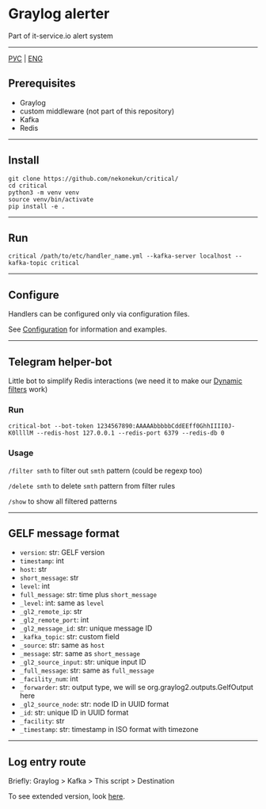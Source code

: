 # Graylog alerter 
Part of it-service.io alert system

------
[РУС](docs/ru/README.md) | [ENG](README.md)

## Prerequisites
 - Graylog
 - custom middleware (not part of this repository)
 - Kafka
 - Redis

------

## Install

```shell
git clone https://github.com/nekonekun/critical/
cd critical
python3 -m venv venv
source venv/bin/activate
pip install -e .
```

------

## Run

```shell
critical /path/to/etc/handler_name.yml --kafka-server localhost --kafka-topic critical
``` 

------

## Configure

Handlers can be configured only via configuration files.

See [Configuration](docs/en/Configuration.md) for information and examples.

------

## Telegram helper-bot

Little bot to simplify Redis interactions (we need it to make our [Dynamic filters](docs/en/Configuration.md#4-dynamic-filters) work)

### Run

```shell
critical-bot --bot-token 1234567890:AAAAAbbbbbCddEEff0GhhIIII0J-K0llllM --redis-host 127.0.0.1 --redis-port 6379 --redis-db 0 
```

### Usage
`/filter smth` to filter out `smth` pattern (could be regexp too)

`/delete smth` to delete `smth` pattern from filter rules

`/show` to show all filtered patterns

------

## GELF message format

 - `version`: str: GELF version
 - `timestamp`: int
 - `host`: str 
 - `short_message`: str
 - `level`: int
 - `full_message`: str: time plus `short_message`
 - `_level`: int: same as `level`
 - `_gl2_remote_ip`: str
 - `_gl2_remote_port`: int
 - `_gl2_message_id`: str: unique message ID
 - `_kafka_topic`: str: custom field
 - `_source`: str: same as `host`
 - `_message`: str: same as `short_message`
 - `_gl2_source_input`: str: unique input ID
 - `_full_message`: str: same as `full_message`
 - `_facility_num`: int
 - `_forwarder`: str: output type, we will se org.graylog2.outputs.GelfOutput here
 - `_gl2_source_node`: str: node ID in UUID format
 - `_id`: str: unique ID in UUID format
 - `_facility`: str
 - `_timestamp`: str: timestamp in ISO format with timezone
------

## Log entry route
Briefly: Graylog > Kafka > This script > Destination

To see extended version, look [here](docs/en/LogEntryRoute.md).
